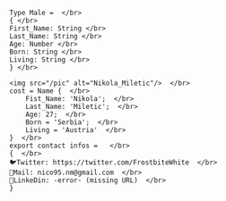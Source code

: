 ```
Type Male =  </br>
{ </br>
First_Name: String </br>
Last_Name: String </br>
Age: Number </br>
Born: String </br>
Living: String </br>
} </br>

<img src="/pic" alt="Nikola_Miletic"/>  </br>
cost = Name {  </br>
    Fist_Name: 'Nikola';  </br>
    Last_Name: 'Miletic';  </br>
    Age: 27;  </br>
    Born = 'Serbia';  </br>
    Living = 'Austria'  </br>
}  </br>
export contact infos =   </br>
{  </br>
🐦Twitter: https://twitter.com/FrostbiteWhite  </br>
📧Mail: nico95.nm@gmail.com  </br>
📘LinkeDin: -error- (missing URL)  </br>
}
```
















<!--- Hi im Nikola! But call me Nico ^^ !! </br>
Im from 🇷🇸 living in 🇦🇹 .
</br>
- 📖 I’m currently learning Full stack web development!
- 📫 If you like to contact me you can reach me by:</br>
      - 🐦 Twiter: https://twitter.com/FrostbiteWhite </br>
      - 📧 Gmail: nico95.nm@gmail.com </br>
      - 📘 LinkeDin: --W I P--
LazyMan95/LazyMan95 is a ✨ special ✨ repository because its `README.md` (this file) appears on your GitHub profile.
You can click the Preview link to take a look at your changes.
--->
